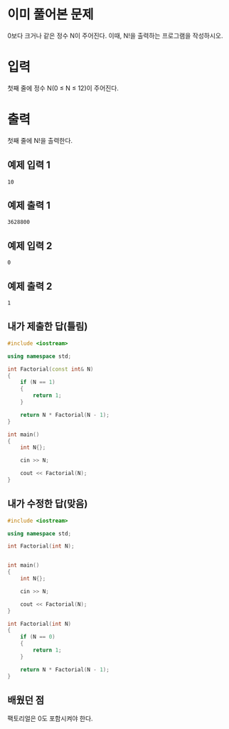 이미 풀어본 문제
===========
0보다 크거나 같은 정수 N이 주어진다. 이때, N!을 출력하는 프로그램을 작성하시오.

입력
=========
첫째 줄에 정수 N(0 ≤ N ≤ 12)이 주어진다.

출력
=========
첫째 줄에 N!을 출력한다.

예제 입력 1
---------
```
10
```
예제 출력 1 
--------
```
3628800
```
예제 입력 2 
----------
```
0
```
예제 출력 2 
---------
```
1
```

내가 제출한 답(틀림)
-----------
```cpp
#include <iostream>

using namespace std;

int Factorial(const int& N)
{
	if (N == 1)
	{
		return 1;
	}

	return N * Factorial(N - 1);
}

int main()
{
	int N{};

	cin >> N;

	cout << Factorial(N);
}
```

내가 수정한 답(맞음)
-------------
```cpp
#include <iostream>

using namespace std;

int Factorial(int N);


int main()
{
	int N{};

	cin >> N;

	cout << Factorial(N);
}

int Factorial(int N)
{
	if (N == 0)
	{
		return 1;
	}

	return N * Factorial(N - 1);
}
```

배웠던 점
------------

팩토리얼은 0도 포함시켜야 한다.
